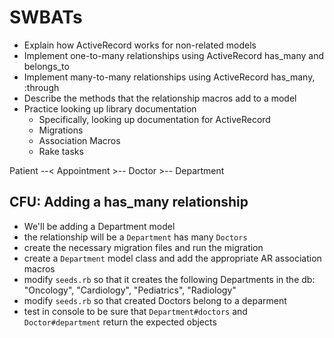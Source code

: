 # SWBATs 
 - Explain how ActiveRecord works for non-related models
 - Implement one-to-many relationships using ActiveRecord has_many and belongs_to
 - Implement many-to-many relationships using ActiveRecord has_many, :through
 - Describe the methods that the relationship macros add to a model
 - Practice looking up library documentation
    - Specifically, looking up documentation for ActiveRecord
    - Migrations
    - Association Macros
    - Rake tasks

Patient --< Appointment >-- Doctor >-- Department

## CFU: Adding a has_many relationship
* We'll be adding a Department model
* the relationship will be a `Department` has many `Doctors`
* create the necessary migration files and run the migration
* create a `Department` model class and add the appropriate AR association macros
* modify `seeds.rb` so that it creates the following Departments in the db: "Oncology", "Cardiology", "Pediatrics", "Radiology"
* modify `seeds.rb` so that created Doctors belong to a deparment
* test in console to be sure that `Department#doctors` and `Doctor#department` return the expected objects